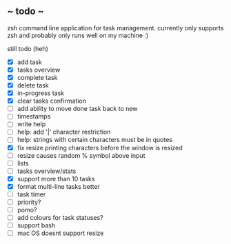 

 ## ~ todo ~

zsh command line application for task management. currently only supports zsh and probably only runs well on my machine :)


 still todo (heh)
 - [x] add task
 - [x] tasks overview
 - [x] complete task
 - [x] delete task
 - [x] in-progress task
 - [x] clear tasks confirmation
 - [ ] add ability to move done task back to new
 - [ ] timestamps
 - [ ] write help
 - [ ] help: add '|' character restriction
 - [ ] help: strings with certain characters must be in quotes
 - [x] fix resize printing characters before the window is resized
 - [ ] resize causes random % symbol above input
 - [ ] lists
 - [ ] tasks overview/stats
 - [x] support more than 10 tasks
 - [x] format multi-line tasks better
 - [ ] task timer
 - [ ] priority?
 - [ ] pomo?
 - [ ] add colours for task statuses?
 - [ ] support bash
 - [ ] mac OS doesnt support resize